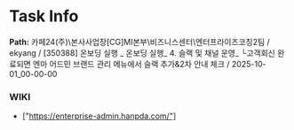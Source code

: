# Task Info

**Path:** 카페24(주)\본사사업장\[CG]MI본부\비즈니스센터\엔터프라이즈코칭2팀 / ekyang / [350388] 온보딩 실행 _ 온보딩 실행_ 4. 슬랙 및 채널 운영_ └고객회신 완료되면 엔마 어드민 브랜드 관리 메뉴에서 슬랙 추가&2차 안내 체크 / 2025-10-01_00-00-00

### WIKI
- ["https://enterprise-admin.hanpda.com/"]

